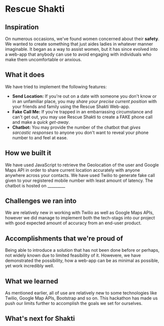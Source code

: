 # Rescue Shakti

## Inspiration
On numerous occasions, we've found women concerned about their **safety**. We wanted to create something that just aides ladies in whatever manner imaginable. It began as a way to assist women, but it has since evolved into a web-app that anybody can use to avoid engaging with individuals who make them uncomfortable or anxious.

## What it does
We have tried to implement the following features:
- **Send Location:** If you're out on a date with someone you don't know or in an unfamiliar place, you may _share your precise current position_ with your friends and family using the Rescue Shakti Web-app.
- **Fake Call Me:** If you're trapped in an embarrassing circumstance and can't get out, you may use Rescue Shakti to create a FAKE phone call and make a _quick get-away_.
- **Chatbot:** You may provide the number of the chatbot that _gives sarcastic responses_ to anyone you don't want to reveal your phone number to and feel at ease.

## How we built it
We have used JavaScript to retrieve the Geolocation of the user and Google Maps API in order to share current location accurately with anyone anywhere across your contacts.
We have used Twilio to generate fake call given to your registered mobile number with least amount of latency.
The chatbot is hosted on _________

## Challenges we ran into
We are relatively new in working with Twilio as well as Google Maps APIs, however we did manage to implement both the tech-stags into our project with good expected amount of accuracy from an end-user product.

## Accomplishments that we're proud of
Being able to introduce a solution that has not been done before or perhaps, not widely known due to limited feasibility of it. Howevere, we have demonstrated the possibility, how a web-app can be as minimal as possible, yet work incredibly well.

## What we learned
As mentioned earlier, all of use are relatively new to some technologies like Twilio, Google Map APIs, Bootstrap and so on. This hackathon has made us push our limits further to accomplish the goals we set for ourselves.

## What's next for Shakti
